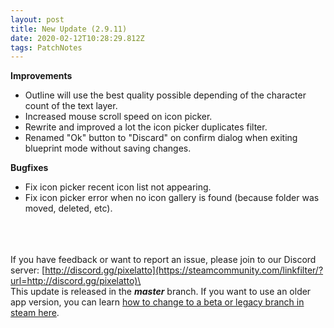 ```yaml
---
layout: post
title: New Update (2.9.11)
date: 2020-02-12T10:28:29.812Z
tags: PatchNotes
---
```

<!--StartFragment-->

**Improvements**

* Outline will use the best quality possible depending of the character count of the text layer.
* Increased mouse scroll speed on icon picker.
* Rewrite and improved a lot the icon picker duplicates filter.
* Renamed "Ok" button to "Discard" on confirm dialog when exiting blueprint mode without saving changes.



**Bugfixes**

* Fix icon picker recent icon list not appearing.
* Fix icon picker error when no icon gallery is found (because folder was moved, deleted, etc).

\
\
\
If you have feedback or want to report an issue, please join to our Discord server: [http://discord.gg/pixelatto](https://steamcommunity.com/linkfilter/?url=http://discord.gg/pixelatto)\
\
This update is released in the ***master*** branch. If you want to use an older app version, you can learn [how to change to a beta or legacy branch in steam here](https://steamcommunity.com/linkfilter/?url=https://steamcommunity.com/sharedfiles/filedetails/?id=1129108624).

<!--EndFragment-->
